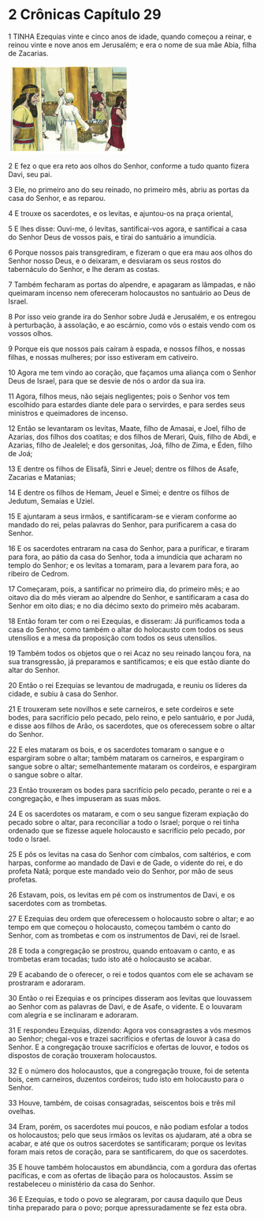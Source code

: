 # 2 Crônicas Capítulo 29

1	TINHA Ezequias vinte e cinco anos de idade, quando começou a reinar, e reinou vinte e nove anos em Jerusalém; e era o nome de sua mãe Abia, filha de Zacarias.

![](.img/14_2Ch_29_01_RG.jpg)

2	E fez o que era reto aos olhos do Senhor, conforme a tudo quanto fizera Davi, seu pai.

3	Ele, no primeiro ano do seu reinado, no primeiro mês, abriu as portas da casa do Senhor, e as reparou.

4	E trouxe os sacerdotes, e os levitas, e ajuntou-os na praça oriental,

5	E lhes disse: Ouvi-me, ó levitas, santificai-vos agora, e santificai a casa do Senhor Deus de vossos pais, e tirai do santuário a imundícia.

6	Porque nossos pais transgrediram, e fizeram o que era mau aos olhos do Senhor nosso Deus, e o deixaram, e desviaram os seus rostos do tabernáculo do Senhor, e lhe deram as costas.

7	Também fecharam as portas do alpendre, e apagaram as lâmpadas, e não queimaram incenso nem ofereceram holocaustos no santuário ao Deus de Israel.

8	Por isso veio grande ira do Senhor sobre Judá e Jerusalém, e os entregou à perturbação, à assolação, e ao escárnio, como vós o estais vendo com os vossos olhos.

9	Porque eis que nossos pais caíram à espada, e nossos filhos, e nossas filhas, e nossas mulheres; por isso estiveram em cativeiro.

10	Agora me tem vindo ao coração, que façamos uma aliança com o Senhor Deus de Israel, para que se desvie de nós o ardor da sua ira.

11	Agora, filhos meus, não sejais negligentes; pois o Senhor vos tem escolhido para estardes diante dele para o servirdes, e para serdes seus ministros e queimadores de incenso.

12	Então se levantaram os levitas, Maate, filho de Amasai, e Joel, filho de Azarias, dos filhos dos coatitas; e dos filhos de Merari, Quis, filho de Abdi, e Azarias, filho de Jealelel; e dos gersonitas, Joá, filho de Zima, e Éden, filho de Joá;

13	E dentre os filhos de Elisafã, Sinri e Jeuel; dentre os filhos de Asafe, Zacarias e Matanias;

14	E dentre os filhos de Hemam, Jeuel e Simei; e dentre os filhos de Jedutum, Semaías e Uziel.

15	E ajuntaram a seus irmãos, e santificaram-se e vieram conforme ao mandado do rei, pelas palavras do Senhor, para purificarem a casa do Senhor.

16	E os sacerdotes entraram na casa do Senhor, para a purificar, e tiraram para fora, ao pátio da casa do Senhor, toda a imundícia que acharam no templo do Senhor; e os levitas a tomaram, para a levarem para fora, ao ribeiro de Cedrom.

17	Começaram, pois, a santificar no primeiro dia, do primeiro mês; e ao oitavo dia do mês vieram ao alpendre do Senhor, e santificaram a casa do Senhor em oito dias; e no dia décimo sexto do primeiro mês acabaram.

18	Então foram ter com o rei Ezequias, e disseram: Já purificamos toda a casa do Senhor, como também o altar do holocausto com todos os seus utensílios e a mesa da proposição com todos os seus utensílios.

19	Também todos os objetos que o rei Acaz no seu reinado lançou fora, na sua transgressão, já preparamos e santificamos; e eis que estão diante do altar do Senhor.

20	Então o rei Ezequias se levantou de madrugada, e reuniu os líderes da cidade, e subiu à casa do Senhor.

21	E trouxeram sete novilhos e sete carneiros, e sete cordeiros e sete bodes, para sacrifício pelo pecado, pelo reino, e pelo santuário, e por Judá, e disse aos filhos de Arão, os sacerdotes, que os oferecessem sobre o altar do Senhor.

22	E eles mataram os bois, e os sacerdotes tomaram o sangue e o espargiram sobre o altar; também mataram os carneiros, e espargiram o sangue sobre o altar; semelhantemente mataram os cordeiros, e espargiram o sangue sobre o altar.

23	Então trouxeram os bodes para sacrifício pelo pecado, perante o rei e a congregação, e lhes impuseram as suas mãos.

24	E os sacerdotes os mataram, e com o seu sangue fizeram expiação do pecado sobre o altar, para reconciliar a todo o Israel; porque o rei tinha ordenado que se fizesse aquele holocausto e sacrifício pelo pecado, por todo o Israel.

25	E pôs os levitas na casa do Senhor com címbalos, com saltérios, e com harpas, conforme ao mandado de Davi e de Gade, o vidente do rei, e do profeta Natã; porque este mandado veio do Senhor, por mão de seus profetas.

26	Estavam, pois, os levitas em pé com os instrumentos de Davi, e os sacerdotes com as trombetas.

27	E Ezequias deu ordem que oferecessem o holocausto sobre o altar; e ao tempo em que começou o holocausto, começou também o canto do Senhor, com as trombetas e com os instrumentos de Davi, rei de Israel.

28	E toda a congregação se prostrou, quando entoavam o canto, e as trombetas eram tocadas; tudo isto até o holocausto se acabar.

29	E acabando de o oferecer, o rei e todos quantos com ele se achavam se prostraram e adoraram.

30	Então o rei Ezequias e os príncipes disseram aos levitas que louvassem ao Senhor com as palavras de Davi, e de Asafe, o vidente. E o louvaram com alegria e se inclinaram e adoraram.

31	E respondeu Ezequias, dizendo: Agora vos consagrastes a vós mesmos ao Senhor; chegai-vos e trazei sacrifícios e ofertas de louvor à casa do Senhor. E a congregação trouxe sacrifícios e ofertas de louvor, e todos os dispostos de coração trouxeram holocaustos.

32	E o número dos holocaustos, que a congregação trouxe, foi de setenta bois, cem carneiros, duzentos cordeiros; tudo isto em holocausto para o Senhor.

33	Houve, também, de coisas consagradas, seiscentos bois e três mil ovelhas.

34	Eram, porém, os sacerdotes mui poucos, e não podiam esfolar a todos os holocaustos; pelo que seus irmãos os levitas os ajudaram, até a obra se acabar, e até que os outros sacerdotes se santificaram; porque os levitas foram mais retos de coração, para se santificarem, do que os sacerdotes.

35	E houve também holocaustos em abundância, com a gordura das ofertas pacíficas, e com as ofertas de libação para os holocaustos. Assim se restabeleceu o ministério da casa do Senhor.

36	E Ezequias, e todo o povo se alegraram, por causa daquilo que Deus tinha preparado para o povo; porque apressuradamente se fez esta obra.

